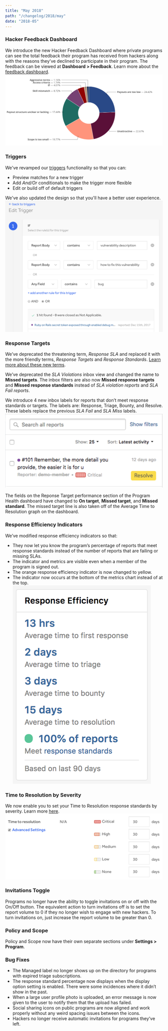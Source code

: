 ```yaml
---
title: "May 2018"
path: "/changelog/2018/may"
date: "2018-05"
---
```


### Hacker Feedback Dashboard
We introduce the new Hacker Feedback Dashboard where private programs can see the total feedback their program has received from hackers along with the reasons they’ve declined to participate in their program. The feedback can be viewed at <b>Dashboard > Feedback</b>. Learn more about the [feedback dashboard](/programs/hacker-feedback-dashboard.html).
![may_2018](./images/may_2018.png)

### Triggers
We've revamped our [triggers](/programs/triggers.html) functionality so that you can: 
* Preview matches for a new trigger
* Add <i>And/Or</i> conditionals to make the trigger more flexible
* Edit or build off of default triggers

We've also updated the design so that you'll have a better user experience.
![may_2018_triggers](./images/may_2018_triggers.png)

### Response Targets 
We’ve deprecated the threatening term, <i>Response SLA</i> and replaced it with the more friendly terms, <i>Response Targets</i> and <i>Response Standards</i>. [Learn more about these new terms](/programs/response-targets.html). 

We’ve deprecated the <i>SLA Violations</i> inbox view and changed the name to <b>Missed targets</b>. The inbox filters are also now <b>Missed response targets</b> and <b>Missed response standards</b> instead of <i>SLA violation reports</i> and <i>SLA Fail reports</i>. 

We introduce 4 new inbox labels for reports that don’t meet response standards or targets. The labels are: Response, Triage, Bounty, and Resolve. These labels replace the previous <i>SLA Fail</i> and <i>SLA Miss</i> labels. 
![may_2018_label](./images/may_2018_responselabel.png)

The fields on the Reponse Target performance section of the Program Health dashboard have changed to <b>On target</b>, <b>Missed target</b>, and <b>Missed standard</b>. The missed target line is also taken off of the Average Time to Resolution graph on the dashboard.

### Response Efficiency Indicators
We’ve modified response efficiency indicators so that:
* They now let you know the program’s percentage of reports that meet response standards instead of the number of reports that are failing or missing SLAs. 
* The indicator and metrics are visible even when a member of the program is signed out. 
* The orange response efficiency indicator is now changed to yellow.
* The indicator now occurs at the bottom of the metrics chart instead of at the top.
![may_2018_indicator](./images/may_2018_efficiencyindicator.png)

### Time to Resolution by Severity
We now enable you to set your Time to Resolution response standards by severity. Learn more [here](/programs/setting-response-targets.html). 
![may_2018_severity](./images/may_2018_resbyseverity.png)

### Invitations Toggle
Programs no longer have the ability to toggle invitations on or off with the On/Off button. The equivalent action to turn invitations off is to set the report volume to 0 if they no longer wish to engage with new hackers. To turn invitations on, just increase the report volume to be greater than 0. 

### Policy and Scope
Policy and Scope now have their own separate sections under <b>Settings > Program</b>. 

### Bug Fixes
* The Managed label no longer shows up on the directory for programs with expired triage subscriptions.
* The response standard percentage now displays when the display option setting is enabled. There were some incidences where it didn’t show in the past. 
* When a large user profile photo is uploaded, an error message is now given to the user to notify them that the upload has failed. 
* Social sharing icons on public programs are now aligned and work properly without any weird spacing issues between the icons. 
* Hackers no longer receive automatic invitations for programs they’ve left. 
